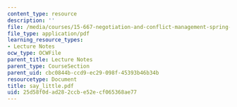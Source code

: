 ```yaml
---
content_type: resource
description: ''
file: /media/courses/15-667-negotiation-and-conflict-management-spring-2001/25d58f0dad282ccbe52ecf065368ae77_say_little.pdf
file_type: application/pdf
learning_resource_types:
- Lecture Notes
ocw_type: OCWFile
parent_title: Lecture Notes
parent_type: CourseSection
parent_uid: cbc0844b-ccd9-ec29-098f-45393b46b34b
resourcetype: Document
title: say_little.pdf
uid: 25d58f0d-ad28-2ccb-e52e-cf065368ae77
---
```

